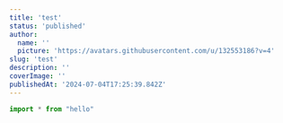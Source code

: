 ```yaml
---
title: 'test'
status: 'published'
author:
  name: ''
  picture: 'https://avatars.githubusercontent.com/u/132553186?v=4'
slug: 'test'
description: ''
coverImage: ''
publishedAt: '2024-07-04T17:25:39.842Z'
---
```


```javascript
import * from "hello"
```